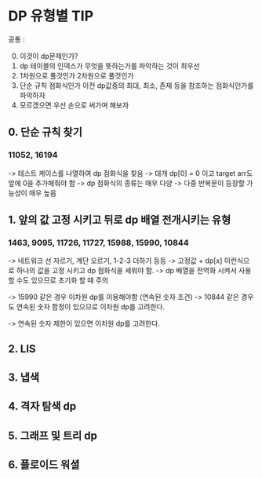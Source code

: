 # DP 유형별 TIP

공통 :

0. 이것이 dp문제인가?
1. dp 테이블의 인덱스가 무엇을 뜻하는가를 파악하는 것이 최우선
2. 1차원으로 풀것인가 2차원으로 풀것인가
3. 단순 규칙 점화식인가 이전 dp값중의 최대, 최소, 존재 등을 참조하는 점화식인가를 파악하자
4. 모르겠으면 우선 손으로 써가며 해보자

## 0. 단순 규칙 찾기

### 11052, 16194

-> 테스트 케이스를 나열하여 dp 점화식을 찾음
-> 대개 dp[0] = 0 이고 target arr도 앞에 0을 추가해줘야 함
-> dp 점화식의 종류는 매우 다양
-> 다중 반복문이 등장할 가능성이 매우 높음

## 1. 앞의 값 고정 시키고 뒤로 dp 배열 전개시키는 유형

### 1463, 9095, 11726, 11727, 15988, 15990, 10844

-> 네트워크 선 자르기, 계단 오르기, 1-2-3 더하기 등등
-> 고정값 + dp[x] 이런식으로 하나의 값을 고정 시키고 dp 점화식을 세워야 함.
-> dp 배열을 전역화 시켜서 사용할 수도 있으므로 초기화 할 때 주의

-> 15990 같은 경우 이차원 dp를 이용해야함 (연속된 숫자 조건)
-> 10844 같은 경우도 연속된 숫자 함정이 있으므로 이차원 dp를 고려한다.

-> 연속된 숫자 제한이 있으면 이차원 dp를 고려한다.

## 2. LIS

## 3. 냅색

## 4. 격자 탐색 dp

## 5. 그래프 및 트리 dp

## 6. 플로이드 워셜
